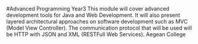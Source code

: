 #Advanced Programming Year3
This module will cover advanced development tools for Java and Web Development. 
It will also present layered architectural approaches on software development such as MVC (Model View Controller). 
The communication protocol that will be used will be HTTP with JSON and XML (RESTFull Web Services).
Aegean College
